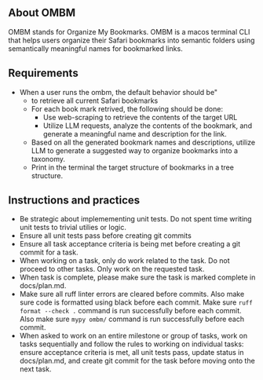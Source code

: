 ## About OMBM

OMBM stands for Organize My Bookmarks.  OMBM is a macos terminal CLI that helps users organize their Safari bookmarks into semantic folders using semantically meaningful names for bookmarked links.

## Requirements

* When a user runs the ombm, the default behavior should be"
    *  to retrieve all current Safari bookmarks
    *  For each book mark retrived, the following should be done:
        * Use web-scraping to retrieve the contents of the target URL
        * Utilize LLM requests, analyze the contents of the bookmark, and generate a meaningful name and description for the link.
    *  Based on all the generated bookmark names and descriptions, utilize LLM to generate a suggested way to organize bookmarks into a taxonomy.
    *  Print in the terminal the target structure of bookmarks in a tree structure.


## Instructions and practices

* Be strategic about implemementing unit tests.  Do not spent time writing unit tests to trivial utilies or logic.
* Ensure all unit tests pass before creating git commits
* Ensure all task acceptance criteria is being met before creating a git commit for a task.
* When working on a task, only do work related to the task.  Do not proceed to other tasks.  Only work on the requested task.
* When task is complete, please make sure the task is marked complete in docs/plan.md.
* Make sure all ruff linter errors are cleared before commits.  Also make sure code is formatted using black before each commit. Make sure  `ruff format --check .` command is run successfully before each commit.  Also make sure `mypy ombm/` command is run successfully before each commit.
* When asked to work on an entire milestone or group of tasks, work on tasks sequentially and follow the rules to working on individual tasks:  ensure acceptance criteria is met, all unit tests pass, update status in docs/plan.md, and create git commit for the task before moving onto the next task.

